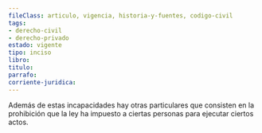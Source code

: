 ```yaml
---
fileClass: articulo, vigencia, historia-y-fuentes, codigo-civil
tags:
- derecho-civil
- derecho-privado
estado: vigente
tipo: inciso
libro:
titulo:
parrafo:
corriente-juridica:
---
```

Además de estas incapacidades hay otras particulares que consisten en la prohibición que la ley ha impuesto a ciertas personas para ejecutar ciertos actos.
